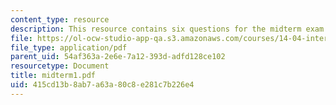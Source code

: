 ```yaml
---
content_type: resource
description: This resource contains six questions for the midterm exam.
file: https://ol-ocw-studio-app-qa.s3.amazonaws.com/courses/14-04-intermediate-microeconomic-theory-fall-2006/415cd13b8ab7a63a80c8e281c7b226e4_midterm1.pdf
file_type: application/pdf
parent_uid: 54af363a-2e6e-7a12-393d-adfd128ce102
resourcetype: Document
title: midterm1.pdf
uid: 415cd13b-8ab7-a63a-80c8-e281c7b226e4
---
```

